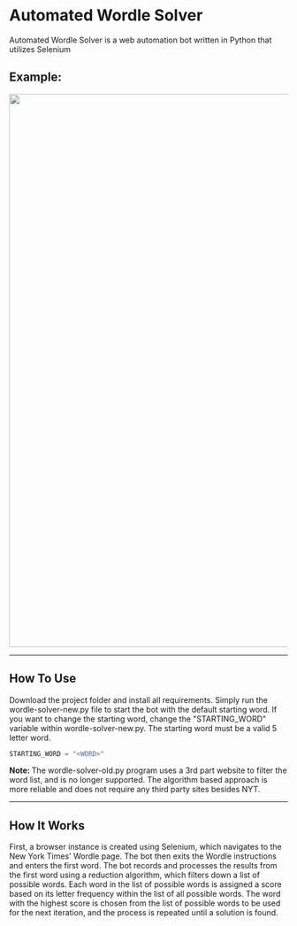 # Automated Wordle Solver

Automated Wordle Solver is a web automation bot written in Python that utilizes Selenium <br>
## Example:

<img src="./example-video.gif" width="1000px">

-----------------------------------------

## How To Use

Download the project folder and install all requirements. Simply run the wordle-solver-new.py file to
start the bot with the default starting word. If you want to change the starting word, change the "STARTING_WORD"
variable within wordle-solver-new.py. The starting word must be a valid 5 letter word.

```python
STARTING_WORD = "<WORD>"
```

<b>Note: </b>The wordle-solver-old.py program uses a 3rd part website to filter the word list, and is no longer supported.
The algorithm based approach is more reliable and does not require any third party sites besides NYT.

-----------------------------------------

## How It Works

First, a browser instance is created using Selenium, which navigates to the New York Times' Wordle page. The bot then exits the Wordle instructions and enters the first word. The bot records and processes the results from the first word using a reduction algorithm, which filters down a list of possible words. Each word in the list of possible words is assigned a score based on its letter frequency within the list of all possible words. The word with the highest score is chosen from the list of possible words to be used for the next iteration, and the process is repeated until a solution is found.


